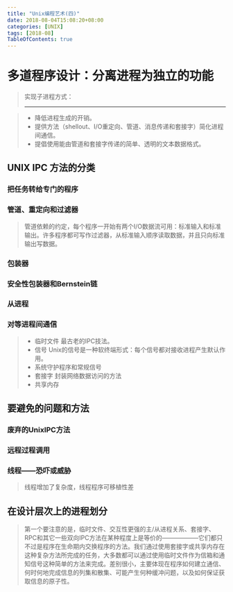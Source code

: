 ```yaml
---
title: "Unix编程艺术(四)"
date: 2018-08-04T15:08:20+08:00
categories: [UNIX]
tags: [2018-08]
TableOfContents: true
---
```


# 多道程序设计：分离进程为独立的功能

> 实现子进程方式：<hr />

> + 降低进程生成的开销。
> + 提供方法（shellout、I/O重定向、管道、消息传递和套接字）简化进程间通信。
> + 提倡使用能由管道和套接字传递的简单、透明的文本数据格式。

## UNIX IPC 方法的分类

### 把任务转给专门的程序

### 管道、重定向和过滤器

> 管道依赖的约定，每个程序一开始有两个I/O数据流可用：标准输入和标准输出。许多程序都可写作过滤器，从标准输入顺序读取数据，并且只向标准输出写数据。

### 包装器

### 安全性包装器和Bernstein链

### 从进程

### 对等进程间通信

> + 临时文件 最古老的IPC技法。
> + 信号 Unix的信号是一种软终端形式：每个信号都对接收进程产生默认作用。
> + 系统守护程序和常规信号
> + 套接字 封装网络数据访问的方法
> + 共享内存

## 要避免的问题和方法

### 废弃的UnixIPC方法

### 远程过程调用

### 线程——恐吓或威胁

> 线程增加了复杂度，线程程序可移植性差

## 在设计层次上的进程划分

> 第一个要注意的是，临时文件、交互性更强的主/从进程关系、套接字、RPC和其它一些双向IPC方法在某种程度上是等价的——————它们都只不过是程序在生命期内交换程序的方法。我们通过使用套接字或共享内存在这种复杂方法所完成的任务，大多数都可以通过使用临时文件作为信箱和通知信号这种简单的方法来完成。差别很小，主要体现在程序如何建立通信、何时何地完成信息的列集和散集、可能产生何种缓冲问题，以及如何保证获取信息的原子性。